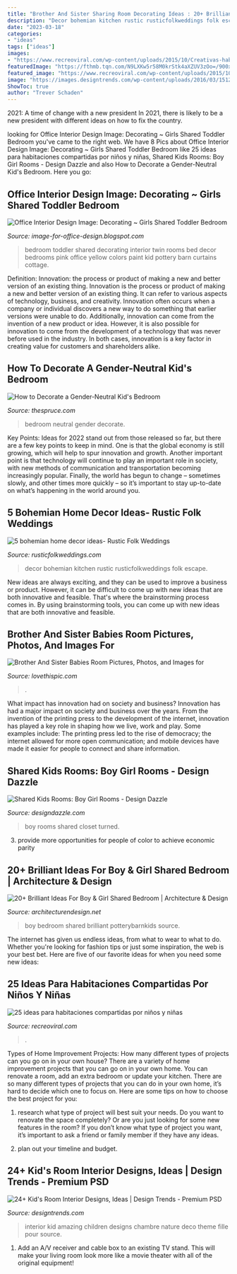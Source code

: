 ```yaml
---
title: "Brother And Sister Sharing Room Decorating Ideas : 20+ Brilliant Ideas For Boy &amp; Girl Shared Bedroom"
description: "Decor bohemian kitchen rustic rusticfolkweddings folk escape"
date: "2023-03-18"
categories:
- "ideas"
tags: ["ideas"]
images:
- "https://www.recreoviral.com/wp-content/uploads/2015/10/Creativas-habitaciones-compartidas-por-niños-y-niñas-21.jpg"
featuredImage: "https://fthmb.tqn.com/N9LXKw5r58M0krStk4aXZUV3zOo=/900x900/filters:fill(auto,1)/gender-neutral-bedroom-1-5771d47a5f9b58587521d18c.jpg"
featured_image: "https://www.recreoviral.com/wp-content/uploads/2015/10/Creativas-habitaciones-compartidas-por-niños-y-niñas-21.jpg"
image: "https://images.designtrends.com/wp-content/uploads/2016/03/15121020/Amazing-Kids-Room-Interior-Design.jpg"
ShowToc: true
author: "Trever Schaden"
---
```



2021: A time of change with a new president
In 2021, there is likely to be a new president with different ideas on how to fix the country.

	

		
looking for Office Interior Design Image: Decorating ~ Girls Shared Toddler Bedroom you've came to the right web. We have 8 Pics about Office Interior Design Image: Decorating ~ Girls Shared Toddler Bedroom like 25 ideas para habitaciones compartidas por niños y niñas, Shared Kids Rooms: Boy Girl Rooms - Design Dazzle and also How to Decorate a Gender-Neutral Kid&#039;s Bedroom. Here you go:
		
    
## Office Interior Design Image: Decorating ~ Girls Shared Toddler Bedroom

<img loading=lazy src="http://2.bp.blogspot.com/-i_uig01abIY/Tg-1x2VjZEI/AAAAAAAAFlg/jFUohzgA8BU/s1600/GirlsRoomSideView.jpg" onerror="this.onerror=null;this.src='https://tse3.mm.bing.net/th?id=OIP.2XgaTokqKKIOy5Bt2xwZMgHaE8&amp;pid=15.1';" alt="Office Interior Design Image: Decorating ~ Girls Shared Toddler Bedroom">

_Source: image-for-office-design.blogspot.com_

>bedroom toddler shared decorating interior twin rooms bed decor bedrooms pink office yellow colors paint kid pottery barn curtains cottage. 

	

Definition: Innovation: the process or product of making a new and better version of an existing thing.
Innovation is the process or product of making a new and better version of an existing thing. It can refer to various aspects of technology, business, and creativity. Innovation often occurs when a company or individual discovers a new way to do something that earlier versions were unable to do. Additionally, innovation can come from the invention of a new product or idea. However, it is also possible for innovation to come from the development of a technology that was never before used in the industry. In both cases, innovation is a key factor in creating value for customers and shareholders alike.

    
## How To Decorate A Gender-Neutral Kid&#039;s Bedroom

<img loading=lazy src="https://fthmb.tqn.com/N9LXKw5r58M0krStk4aXZUV3zOo=/900x900/filters:fill(auto,1)/gender-neutral-bedroom-1-5771d47a5f9b58587521d18c.jpg" onerror="this.onerror=null;this.src='https://tse3.mm.bing.net/th?id=OIP._X3dbon_mMkRwNFfZZoDawHaHa&amp;pid=15.1';" alt="How to Decorate a Gender-Neutral Kid&#039;s Bedroom">

_Source: thespruce.com_

>bedroom neutral gender decorate. 

	

Key Points:
Ideas for 2022 stand out from those released so far, but there are a few key points to keep in mind. One is that the global economy is still growing, which will help to spur innovation and growth. Another important point is that technology will continue to play an important role in society, with new methods of communication and transportation becoming increasingly popular. Finally, the world has begun to change – sometimes slowly, and other times more quickly – so it’s important to stay up-to-date on what’s happening in the world around you.

    
## 5 Bohemian Home Decor Ideas- Rustic Folk Weddings

<img loading=lazy src="http://rusticfolkweddings.com/wp-content/uploads/2013/09/kitchen.jpg" onerror="this.onerror=null;this.src='https://tse1.mm.bing.net/th?id=OIP.3WEZxBr45O_OwlMyakmvkAHaJQ&amp;pid=15.1';" alt="5 bohemian home decor ideas- Rustic Folk Weddings">

_Source: rusticfolkweddings.com_

>decor bohemian kitchen rustic rusticfolkweddings folk escape. 

	

New ideas are always exciting, and they can be used to improve a business or product. However, it can be difficult to come up with new ideas that are both innovative and feasible. That's where the brainstorming process comes in. By using brainstorming tools, you can come up with new ideas that are both innovative and feasible.

    
## Brother And Sister Babies Room Pictures, Photos, And Images For

<img loading=lazy src="http://www.lovethispic.com/uploaded_images/35673-Brother-And-Sister-Babies-Room.jpg" onerror="this.onerror=null;this.src='https://tse1.mm.bing.net/th?id=OIP.rqQRD5BR0-_pFX2FwOozhwHaHH&amp;pid=15.1';" alt="Brother And Sister Babies Room Pictures, Photos, and Images for">

_Source: lovethispic.com_

>. 

	

What impact has innovation had on society and business?
Innovation has had a major impact on society and business over the years. From the invention of the printing press to the development of the internet, innovation has played a key role in shaping how we live, work and play. Some examples include: The printing press led to the rise of democracy; the internet allowed for more open communication; and mobile devices have made it easier for people to connect and share information.

    
## Shared Kids Rooms: Boy Girl Rooms - Design Dazzle

<img loading=lazy src="http://1.bp.blogspot.com/-pMU8yDBbm3c/TeEobDStgBI/AAAAAAAAJeA/RriGBOLvB4M/s1600/shared-boy-girl-kids-rooms.jpg" onerror="this.onerror=null;this.src='https://tse2.mm.bing.net/th?id=OIP.XZxRvkWtgUCqImnos1kLOAHaKr&amp;pid=15.1';" alt="Shared Kids Rooms: Boy Girl Rooms - Design Dazzle">

_Source: designdazzle.com_

>boy rooms shared closet turned. 

	

3. provide more opportunities for people of color to achieve economic parity

    
## 20+ Brilliant Ideas For Boy &amp; Girl Shared Bedroom | Architecture &amp; Design

<img loading=lazy src="https://cdn.architecturendesign.net/wp-content/uploads/2015/05/AD-Shared-Bedroom-Boy-Girl-17.jpg" onerror="this.onerror=null;this.src='https://tse4.mm.bing.net/th?id=OIP.S02W3B5ltf0SxvCK2KQosAHaGh&amp;pid=15.1';" alt="20+ Brilliant Ideas For Boy &amp; Girl Shared Bedroom | Architecture &amp; Design">

_Source: architecturendesign.net_

>boy bedroom shared brilliant potterybarnkids source. 

	

The internet has given us endless ideas, from what to wear to what to do. Whether you're looking for fashion tips or just some inspiration, the web is your best bet. Here are five of our favorite ideas for when you need some new ideas: 

    
## 25 Ideas Para Habitaciones Compartidas Por Niños Y Niñas

<img loading=lazy src="https://www.recreoviral.com/wp-content/uploads/2015/10/Creativas-habitaciones-compartidas-por-niños-y-niñas-21.jpg" onerror="this.onerror=null;this.src='https://tse3.mm.bing.net/th?id=OIP.Zf-aeQBPpA6jU3l9xItlwQHaF2&amp;pid=15.1';" alt="25 ideas para habitaciones compartidas por niños y niñas">

_Source: recreoviral.com_

>. 

	

Types of Home Improvement Projects: How many different types of projects can you go on in your own house?
There are a variety of home improvement projects that you can go on in your own home. You can renovate a room, add an extra bedroom or update your kitchen. There are so many different types of projects that you can do in your own home, it’s hard to decide which one to focus on. Here are some tips on how to choose the best project for you: 
1. research what type of project will best suit your needs. Do you want to renovate the space completely? Or are you just looking for some new features in the room? If you don’t know what type of project you want, it’s important to ask a friend or family member if they have any ideas. 

2. plan out your timeline and budget.

    
## 24+ Kid&#039;s Room Interior Designs, Ideas | Design Trends - Premium PSD

<img loading=lazy src="https://images.designtrends.com/wp-content/uploads/2016/03/15121020/Amazing-Kids-Room-Interior-Design.jpg" onerror="this.onerror=null;this.src='https://tse2.mm.bing.net/th?id=OIP.kjiSfDzR2_6nohZoe3zVUQHaFj&amp;pid=15.1';" alt="24+ Kid&#039;s Room Interior Designs, Ideas | Design Trends - Premium PSD">

_Source: designtrends.com_

>interior kid amazing children designs chambre nature deco theme fille pour source. 

	

1. Add an A/V receiver and cable box to an existing TV stand. This will make your living room look more like a movie theater with all of the original equipment!

